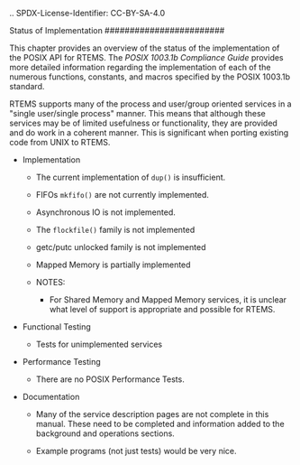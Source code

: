 .. SPDX-License-Identifier: CC-BY-SA-4.0

Status of Implementation
########################

This chapter provides an overview of the status of the implementation
of the POSIX API for RTEMS.  The *POSIX 1003.1b Compliance Guide*
provides more detailed information regarding the implementation of
each of the numerous functions, constants, and macros specified by
the POSIX 1003.1b standard.

RTEMS supports many of the process and user/group oriented services
in a "single user/single process" manner.  This means that although
these services may be of limited usefulness or functionality, they
are provided and do work in a coherent manner.  This is significant
when porting existing code from UNIX to RTEMS.

- Implementation

  - The current implementation of ``dup()`` is insufficient.
  - FIFOs ``mkfifo()`` are not currently implemented.
  - Asynchronous IO is not implemented.
  - The ``flockfile()`` family is not implemented
  - getc/putc unlocked family is not implemented
  - Mapped Memory is partially implemented
  - NOTES:

    - For Shared Memory and Mapped Memory services, it is unclear what
      level of support is appropriate and possible for RTEMS.

- Functional Testing

  - Tests for unimplemented services

- Performance Testing

  - There are no POSIX Performance Tests.

- Documentation

  - Many of the service description pages are not complete in this
    manual.  These need to be completed and information added to the
    background and operations sections.

  - Example programs (not just tests) would be very nice.
